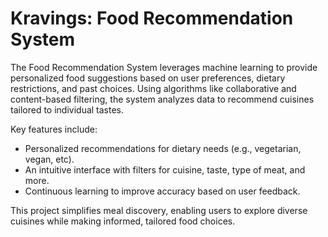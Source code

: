 # Kravings: Food Recommendation System

The Food Recommendation System leverages machine learning to provide personalized food suggestions based on user preferences, dietary restrictions, and past choices. Using algorithms like collaborative and content-based filtering, the system analyzes data to recommend cuisines tailored to individual tastes.

Key features include:

* Personalized recommendations for dietary needs (e.g., vegetarian, vegan, etc).
* An intuitive interface with filters for cuisine, taste, type of meat, and more.
* Continuous learning to improve accuracy based on user feedback.
  
This project simplifies meal discovery, enabling users to explore diverse cuisines while making informed, tailored food choices.
